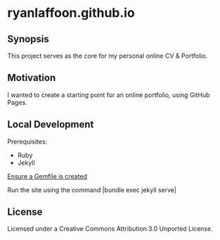# ryanlaffoon.github.io

## Synopsis

This project serves as the core for my personal online CV & Portfolio.

## Motivation

I wanted to create a starting point for an online portfolio, using GitHub Pages.

## Local Development

Prerequisites:
- Ruby
- Jekyll

[Ensure a Gemfile is created](https://docs.github.com/en/pages/setting-up-a-github-pages-site-with-jekyll/creating-a-github-pages-site-with-jekyll)

Run the site using the command |bundle exec jekyll serve|

## License

Licensed under a Creative Commons Attribution 3.0 Unported License.
